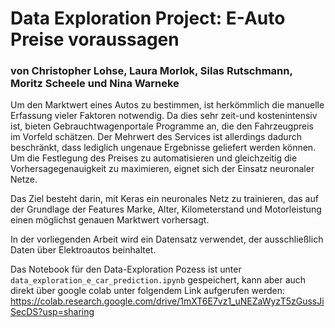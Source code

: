 # Data Exploration Project: E-Auto Preise voraussagen
### von Christopher Lohse, Laura Morlok, Silas Rutschmann, Moritz Scheele und Nina Warneke  

Um den Marktwert eines Autos zu bestimmen, ist herkömmlich die manuelle Erfassung vieler Faktoren notwendig. Da dies sehr zeit-und kostenintensiv ist, bieten Gebrauchtwagenportale Programme an, die den Fahrzeugpreis im Vorfeld schätzen. Der Mehrwert des Services ist allerdings dadurch beschränkt, dass lediglich ungenaue Ergebnisse geliefert werden können. Um die Festlegung des Preises zu automatisieren und gleichzeitig die Vorhersagegenauigkeit zu maximieren, eignet sich der Einsatz neuronaler Netze.

Das Ziel besteht darin, mit Keras ein neuronales Netz zu trainieren, das auf der Grundlage der Features Marke, Alter, Kilometerstand und Motorleistung einen möglichst genauen Marktwert vorhersagt.  

In der vorliegenden Arbeit wird ein Datensatz verwendet, der ausschließlich Daten über Elektroautos beinhaltet.  

Das Notebook für den Data-Exploration Pozess ist unter `data_exploration_e_car_prediction.ipynb` gespeichert, kann aber auch direkt über google colab unter folgendem Link aufgerufen werden:  
https://colab.research.google.com/drive/1mXT6E7vz1_uNEZaWyzT5zGussJiSecDS?usp=sharing
